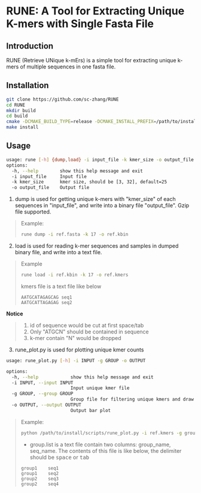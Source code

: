 # RUNE: A Tool for Extracting Unique K-mers with Single Fasta File

## Introduction

RUNE (Retrieve UNique k-mErs) is a simple tool for extracting unique k-mers of multiple sequences in one fasta file.

## Installation

```bash
git clone https://github.com/sc-zhang/RUNE
cd RUNE
mkdir build
cd build
cmake -DCMAKE_BUILD_TYPE=release -DCMAKE_INSTALL_PREFIX=/path/to/install ..
make install
```

## Usage

```bash
usage: rune [-h] {dump,load} -i input_file -k kmer_size -o output_file
options:
  -h, --help        show this help message and exit
  -i input_file     Input file
  -k kmer_size      kmer size, should be [3, 32], default=25
  -o output_file    Output file
```

1. dump is used for getting unique k-mers with "kmer_size" of each sequences in "input_file", and write into a binary
   file "output_file". Gzip file supported.

> Example:
> ```bash
> rune dump -i ref.fasta -k 17 -o ref.kbin
> ```

2. load is used for reading k-mer sequences and samples in dumped binary file, and write into a text file.

> Example
> ```bash
> rune load -i ref.kbin -k 17 -o ref.kmers
> ```
> kmers file is a text file like below
> ```text
> AATGCATAGAGCAG seq1  
> AATGCATTAGAGAG seq2
> ```

**Notice**
> 1. id of sequence would be cut at first space/tab
> 2. Only "ATGCN" should be contained in sequence
> 3. k-mer contain "N" would be dropped

3. rune_plot.py is used for plotting unique kmer counts

```bash
usage: rune_plot.py [-h] -i INPUT -g GROUP -o OUTPUT

options:
  -h, --help            show this help message and exit
  -i INPUT, --input INPUT
                        Input unique kmer file
  -g GROUP, --group GROUP
                        Group file for filtering unique kmers and draw bars by group
  -o OUTPUT, --output OUTPUT
                        Output bar plot
```

> Example:
> ```bash
> python /path/to/install/scripts/rune_plot.py -i ref.kmers -g group.list -o ref.pdf
> ```
> - group.list is a text file contain two columns: group_name, seq_name. The contents of this file is like below, the
    delimiter should be <kbd>space</kbd> or <kbd>tab</kbd>
> ```text
> group1    seq1
> group1    seq2
> group2    seq3
> group2    seq4
> ```
